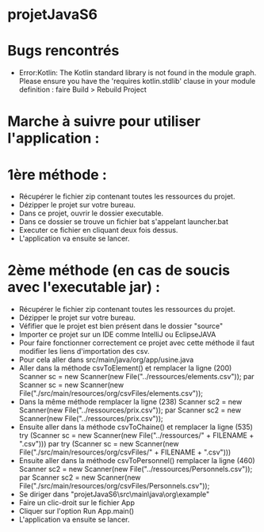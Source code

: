 # projetJavaS6

# Bugs rencontrés
- Error:Kotlin: The Kotlin standard library is not found in the module graph. Please ensure you have the 'requires kotlin.stdlib' clause in your module definition :
  faire Build > Rebuild Project
  

# Marche à suivre pour utiliser l'application :

  # 1ère méthode : 
  - Récupérer le fichier zip contenant toutes les ressources du projet.
  - Dézipper le projet sur votre bureau.
  - Dans ce projet, ouvrir le dossier executable.
  - Dans ce dossier se trouve un fichier bat s'appelant launcher.bat
  - Executer ce fichier en cliquant deux fois dessus.
  - L'application va ensuite se lancer.
  
  
  # 2ème méthode (en cas de soucis avec l'executable jar) : 
  - Récupérer le fichier zip contenant toutes les ressources du projet.
  - Dézipper le projet sur votre bureau.
  - Véfifier que le projet est bien présent dans le dossier "source"
  - Importer ce projet sur un IDE comme IntelliJ ou EclipseJAVA
  - Pour faire fonctionner correctement ce projet avec cette méthode il faut modifier les liens d'importation des csv.
  - Pour cela aller dans src/main/java/org/app/usine.java 
  - Aller dans la méthode csvToElement() et remplacer la ligne (200) Scanner sc = new Scanner(new File("../ressources/elements.csv")); 
par Scanner sc = new Scanner(new File("./src/main/resources/org/csvFiles/elements.csv"));
  - Dans la même méthode remplacer la ligne (238) Scanner sc2 = new Scanner(new File("../ressources/prix.csv")); 
par Scanner sc2 = new Scanner(new File("../ressources/prix.csv"));
  - Ensuite aller dans la méthode csvToChaine() et remplacer la ligne (535) try (Scanner sc = new Scanner(new File("../ressources/" + FILENAME + ".csv"))) 
par try (Scanner sc = new Scanner(new File("./src/main/resources/org/csvFiles/" + FILENAME + ".csv")))
  - Ensuite aller dans la méthode csvToPersonnel() remplacer la ligne (460) Scanner sc2 = new Scanner(new File("../ressources/Personnels.csv")); 
par Scanner sc2 = new Scanner(new File("./src/main/resources/org/csvFiles/Personnels.csv"));
  - Se diriger dans "projetJavaS6\src\main\java\org\example"
  - Faire un clic-droit sur le fichier App
  - Cliquer sur l'option Run App.main()
  - L'application va ensuite se lancer.
